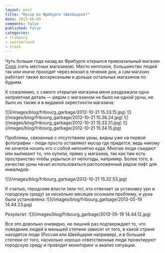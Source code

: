 ```yaml
---
layout: post
title: "Мусор во Фрибурге (Швейцария)"
date: 2013-06-09
comments: false
published: false
categories:
- fribourg
- switzerland
- trash
---
```


Чуть больше года назад во Фрибурге открылся привокзальный магазин [Coop](http://coop.ch) (сеть местных магазинов).
Место неплохое, большинство людей так или иначе проходят через вокзал в течение дня,
а сам магазин работает также воскресеньям и дольше остальных магазинов по будням.

К сожалению, с самого открытия магазина меня раздражала одна неприятная деталь &mdash; рядом с магазином не было ни одной урны,
не было их также и в видимой окрестности магазина:

![](/images/blog/fribourg_garbage/2012-10-21 15.33.15.jpg)
![](/images/blog/fribourg_garbage/2012-10-21 15.36.24.jpg)
![](/images/blog/fribourg_garbage/2012-10-21 15.33.31.jpg)
![](/images/blog/fribourg_garbage/2012-10-21 15.34.15.jpg)

Проблемы, связанные с отсутствием урны, видны уже на первой фотографии - люди просто оставляют мусор где придется,
ведь никому не хочется носить его с собой непонятно куда. Многие люди съедают или выпивают то, что купили, прямо у магазина,
так как там есть пространство чтобы укрыться от непогоды, например.
Более того, в качестве урны начал использоваться расположенный рядом лифт для инвалидов:

![](/images/blog/fribourg_garbage/2012-10-21 15.32.53.jpg)

К счатью, городские власти (или тот, кто отвечает за установку урн и городскую среду) за несколько месяцев осознали
проблему, и урна была установлена:
![](/images/blog/fribourg_garbage/2013-05-19 14.44.23.jpg)

Результат:
![](/images/blog/fribourg_garbage/2013-05-19 14.44.12.jpg)

Все это довольно очевидно, но лишний раз подтверждает то,
что поведение людей в меньшей степени зависит от того,
в какой стране находятся люди (Россия или Швейцария например), и в большей степени от того, насколько хорошо
ответственные люди проектируют городскую среду и проводят мониторинг и анализ ситуации.
